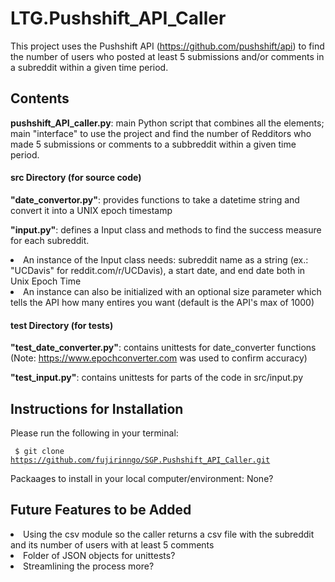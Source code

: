 # LTG.Pushshift_API_Caller
This project uses the Pushshift API (https://github.com/pushshift/api) to find the number of users who posted at least 5 submissions and/or comments in a subreddit within a given time period.

## Contents

**pushshift_API_caller.py**: main Python script that combines all the elements; main "interface" to use the project and find the number of Redditors who made 5 submissions or comments to a subbreddit within a given time period.

#### src Directory (for source code)

**"date_convertor.py"**: provides functions to take a datetime string and convert it into a UNIX epoch timestamp

**"input.py"**: defines a Input class and methods to find the success measure for each subreddit.
  
<li>An instance of the Input class needs: subreddit name as a string (ex.: "UCDavis" for reddit.com/r/UCDavis), a start date, and end date both in Unix Epoch Time
  
<li>An instance can also be initialized with an optional size parameter which tells the API how many entires you want (default is the API's max of 1000)

#### test Directory (for tests)
**"test_date_converter.py"**: contains unittests for date_converter functions (Note: https://www.epochconverter.com was used to confirm accuracy)

**"test_input.py"**: contains unittests for parts of the code in src/input.py


## Instructions for Installation

Please run the following in your terminal:

<code> $ git clone https://github.com/fujirinngo/SGP.Pushshift_API_Caller.git </code>

Packaages to install in your local computer/environment: None?

## Future Features to be Added
<li>Using the csv module so the caller returns a csv file with the subreddit and its number of users with at least 5 comments
 
<li> Folder of JSON objects for unittests? 
<li>Streamlining the process more?
  
